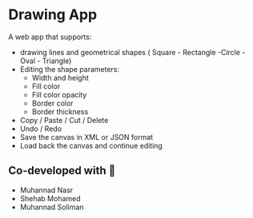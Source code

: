 # Drawing App

A web app that supports:

- drawing lines and geometrical shapes ( Square - Rectangle -Circle - Oval - Triangle)
- Editing the shape parameters:
  - Width and height
  - Fill color
  - Fill color opacity
  - Border color
  - Border thickness
- Copy / Paste / Cut / Delete
- Undo / Redo
- Save the canvas in XML or JSON format
- Load back the canvas and continue editing

## Co-developed with 🤝

- Muhannad Nasr
- Shehab Mohamed
- Muhannad Soliman
